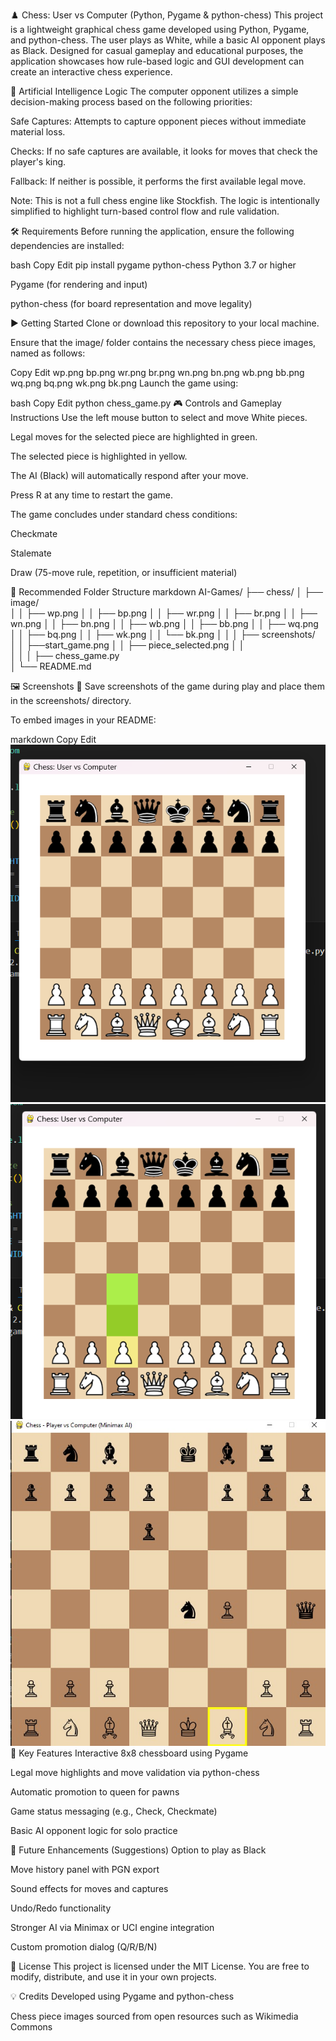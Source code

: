 ♟️ Chess: User vs Computer (Python, Pygame & python-chess)
This project is a lightweight graphical chess game developed using Python, Pygame, and python-chess. The user plays as White, while a basic AI opponent plays as Black. Designed for casual gameplay and educational purposes, the application showcases how rule-based logic and GUI development can create an interactive chess experience.

🧠 Artificial Intelligence Logic
The computer opponent utilizes a simple decision-making process based on the following priorities:

Safe Captures: Attempts to capture opponent pieces without immediate material loss.

Checks: If no safe captures are available, it looks for moves that check the player's king.

Fallback: If neither is possible, it performs the first available legal move.

Note: This is not a full chess engine like Stockfish. The logic is intentionally simplified to highlight turn-based control flow and rule validation.

🛠️ Requirements
Before running the application, ensure the following dependencies are installed:

bash
Copy
Edit
pip install pygame python-chess
Python 3.7 or higher

Pygame (for rendering and input)

python-chess (for board representation and move legality)

▶️ Getting Started
Clone or download this repository to your local machine.

Ensure that the image/ folder contains the necessary chess piece images, named as follows:

Copy
Edit
wp.png  bp.png
wr.png  br.png
wn.png  bn.png
wb.png  bb.png
wq.png  bq.png
wk.png  bk.png
Launch the game using:

bash
Copy
Edit
python chess_game.py
🎮 Controls and Gameplay Instructions
Use the left mouse button to select and move White pieces.

Legal moves for the selected piece are highlighted in green.

The selected piece is highlighted in yellow.

The AI (Black) will automatically respond after your move.

Press R at any time to restart the game.

The game concludes under standard chess conditions:

Checkmate

Stalemate

Draw (75-move rule, repetition, or insufficient material)

📁 Recommended Folder Structure
markdown
AI-Games/
├── chess/
│   ├── image/                  
│   │   ├── wp.png
│   │   ├── bp.png
│   │   ├── wr.png
│   │   ├── br.png
│   │   ├── wn.png
│   │   ├── bn.png
│   │   ├── wb.png
│   │   ├── bb.png
│   │   ├── wq.png
│   │   ├── bq.png
│   │   ├── wk.png
│   │   └── bk.png
│   │
│   ├── screenshots/         
│   │   ├──start_game.png
│   │   ├── piece_selected.png
│   │   
│   │
│   ├── chess_game.py          
│   └── README.md              

🖼️ Screenshots
📸 Save screenshots of the game during play and place them in the screenshots/ directory.

To embed images in your README:

markdown
Copy
Edit
![start_game](./screenshots/start_game.png)
![piece_selected](./screenshots/piece_selected.png)
![Checkmate](./screenshots/checkmate_white.png)
🚀 Key Features
Interactive 8x8 chessboard using Pygame

Legal move highlights and move validation via python-chess

Automatic promotion to queen for pawns

Game status messaging (e.g., Check, Checkmate)

Basic AI opponent logic for solo practice

🔮 Future Enhancements (Suggestions)
Option to play as Black

Move history panel with PGN export

Sound effects for moves and captures

Undo/Redo functionality

Stronger AI via Minimax or UCI engine integration

Custom promotion dialog (Q/R/B/N)

📜 License
This project is licensed under the MIT License. You are free to modify, distribute, and use it in your own projects.

💡 Credits
Developed using Pygame and python-chess

Chess piece images sourced from open resources such as Wikimedia Commons

